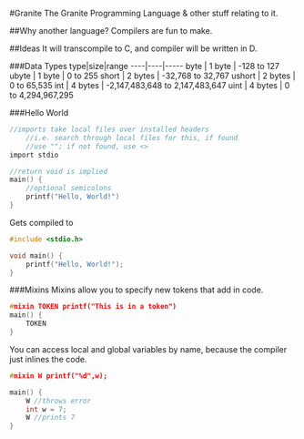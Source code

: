 #Granite
The Granite Programming Language & other stuff relating to it.


##Why another language?
Compilers are fun to make.


##Ideas
It will transcompile to C, and compiler will be written in D. 


###Data Types
type|size|range
----|----|-----
byte | 1 byte  | -128 to 127
ubyte | 1 byte | 0 to 255
short | 2 bytes | -32,768 to 32,767
ushort | 2 bytes | 0 to 65,535
int | 4 bytes | -2,147,483,648 to 2,147,483,647
uint | 4 bytes | 0 to 4,294,967,295

###Hello World
```c
//imports take local files over installed headers
    //i.e. search through local files for this, if found
    //use ""; if not found, use <>
import stdio

//return void is implied
main() {
    //optional semicolons
    printf("Hello, World!")
}
```
Gets compiled to
```c
#include <stdio.h>

void main() {
    printf("Hello, World!");
}
```

###Mixins
Mixins allow you to specify new tokens that add in code.

```c
#mixin TOKEN printf("This is in a token")
main() {
    TOKEN
}
```
You can access local and global variables by name, because the compiler just inlines the code.
```c
#mixin W printf("%d",w);

main() {
    W //throws error
    int w = 7;
    W //prints 7
}
```